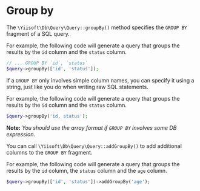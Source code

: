 # Group by

The `\Yiisoft\Db\Query\Query::groupBy()` method specifies the `GROUP BY` fragment of a SQL query.

For example, the following code will generate a query that groups the results by the `id` column and the `status` column.

```php
// ... GROUP BY `id`, `status`
$query->groupBy(['id', 'status']);
```

If a `GROUP BY` only involves simple column names, you can specify it using a string, just like you do when writing raw SQL statements.

For example, the following code will generate a query that groups the results by the `id` column and the `status` column.

```php
$query->groupBy('id, status');
```

**Note:** *You should use the array format if `GROUP BY` involves some DB expression*.

You can call `\Yiisoft\Db\Query\Query::addGroupBy()` to add additional columns to the `GROUP BY` fragment.

For example, the following code will generate a query that groups the results by the `id` column, the `status` column and the `age` column.

```php
$query->groupBy(['id', 'status'])->addGroupBy('age');
```
